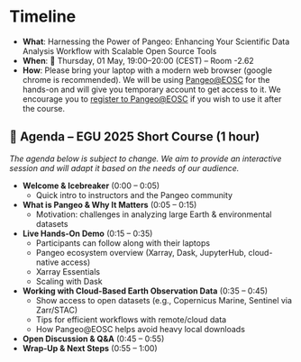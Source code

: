 # Timeline

- **What**:  Harnessing the Power of Pangeo: Enhancing Your Scientific Data Analysis Workflow with Scalable Open Source Tools
- **When**: 📍 Thursday, 01 May, 19:00–20:00 (CEST) – Room -2.62
- **How**: Please bring your laptop with a modern web browser (google chrome is recommended). We will be using [Pangeo@EOSC](https://pangeo-data.github.io/pangeo-eosc/) for the hands-on and will give you temporary account to get access to it. We encourage you to [register to Pangeo@EOSC](https://pangeo-data.github.io/egi2024-demo/users-getting-started.html) if you wish to use it after the course.


## 🧭 Agenda – EGU 2025 Short Course (1 hour)

*The agenda below is subject to change. We aim to provide an interactive session and will adapt it based on the needs of our audience.*

- **Welcome & Icebreaker** (0:00 – 0:05)
    * Quick intro to instructors and the Pangeo community
- **What is Pangeo & Why It Matters** (0:05 – 0:15) 
    * Motivation: challenges in analyzing large Earth & environmental datasets
- **Live Hands-On Demo** (0:15 – 0:35)
    * Participants can follow along with their laptops
    * Pangeo ecosystem overview (Xarray, Dask, JupyterHub, cloud-native access)
    * Xarray Essentials
    * Scaling with Dask
- **Working with Cloud-Based Earth Observation Data** (0:35 – 0:45)
    * Show access to open datasets (e.g., Copernicus Marine, Sentinel via Zarr/STAC)
    * Tips for efficient workflows with remote/cloud data
    * How Pangeo@EOSC helps avoid heavy local downloads
- **Open Discussion & Q&A** (0:45 – 0:55)
- **Wrap-Up & Next Steps** (0:55 – 1:00)
